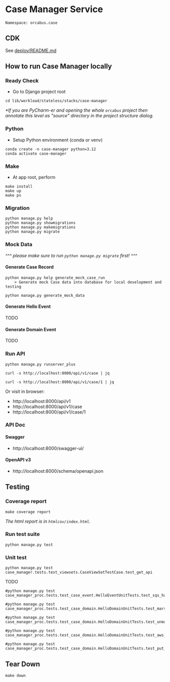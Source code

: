 # Case Manager Service

```
Namespace: orcabus.case
```

## CDK

See [deploy/README.md](deploy)

## How to run Case Manager locally

### Ready Check

- Go to Django project root
```
cd lib/workload/stateless/stacks/case-manager
```
_*If you are PyCharm-er and opening the whole `orcabus` project then annotate this level as "source" directory in the project structure dialog._

### Python

- Setup Python environment (conda or venv)
```
conda create -n case-manager python=3.12
conda activate case-manager
```

### Make

- At app root, perform
```
make install
make up
make ps
```

### Migration

```
python manage.py help
python manage.py showmigrations
python manage.py makemigrations
python manage.py migrate
```

### Mock Data

_^^^ please make sure to run `python manage.py migrate` first! ^^^_

#### Generate Case Record

```
python manage.py help generate_mock_case_run
    > Generate mock Case data into database for local development and testing
```

```
python manage.py generate_mock_data
```

#### Generate Hello Event

TODO

#### Generate Domain Event

TODO

### Run API

```
python manage.py runserver_plus
```

```
curl -s http://localhost:8000/api/v1/case | jq
```

```
curl -s http://localhost:8000/api/v1/case/1 | jq
```

Or visit in browser:
- http://localhost:8000/api/v1
- http://localhost:8000/api/v1/case
- http://localhost:8000/api/v1/case/1

### API Doc

#### Swagger

- http://localhost:8000/swagger-ui/

#### OpenAPI v3

- http://localhost:8000/schema/openapi.json

## Testing

### Coverage report

```
make coverage report
```

_The html report is in `htmlcov/index.html`._

### Run test suite

```
python manage.py test
```

### Unit test

```
python manage.py test case_manager.tests.test_viewsets.CaseViewSetTestCase.test_get_api
```

TODO
```
#python manage.py test case_manager_proc.tests.test_case_event.HelloEventUnitTests.test_sqs_handler
```

```
#python manage.py test case_manager_proc.tests.test_case_domain.HelloDomainUnitTests.test_marshall
```

```
#python manage.py test case_manager_proc.tests.test_case_domain.HelloDomainUnitTests.test_unmarshall
```

```
#python manage.py test case_manager_proc.tests.test_case_domain.HelloDomainUnitTests.test_aws_event_serde
```

```
#python manage.py test case_manager_proc.tests.test_case_domain.HelloDomainUnitTests.test_put_events_request_entry
```

## Tear Down

```
make down
```



